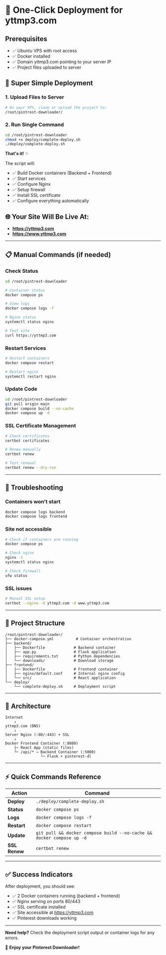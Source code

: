 # 🚀 One-Click Deployment for yttmp3.com

## Prerequisites
- ✅ Ubuntu VPS with root access
- ✅ Docker installed
- ✅ Domain yttmp3.com pointing to your server IP
- ✅ Project files uploaded to server

## 🎯 Super Simple Deployment

### 1. Upload Files to Server
```bash
# On your VPS, clone or upload the project to:
/root/pintrest-downloader/
```

### 2. Run Single Command
```bash
cd /root/pintrest-downloader
chmod +x deploy/complete-deploy.sh
./deploy/complete-deploy.sh
```

**That's it!** ✨

The script will:
- ✅ Build Docker containers (Backend + Frontend)
- ✅ Start services
- ✅ Configure Nginx
- ✅ Setup firewall
- ✅ Install SSL certificate
- ✅ Configure everything automatically

## 🌐 Your Site Will Be Live At:
- **https://yttmp3.com**
- **https://www.yttmp3.com**

---

## 📋 Manual Commands (if needed)

### Check Status
```bash
cd /root/pintrest-downloader

# Container status
docker compose ps

# View logs
docker compose logs -f

# Nginx status
systemctl status nginx

# Test site
curl https://yttmp3.com
```

### Restart Services
```bash
# Restart containers
docker compose restart

# Restart nginx
systemctl restart nginx
```

### Update Code
```bash
cd /root/pintrest-downloader
git pull origin main
docker compose build --no-cache
docker compose up -d
```

### SSL Certificate Management
```bash
# Check certificates
certbot certificates

# Renew manually
certbot renew

# Test renewal
certbot renew --dry-run
```

---

## 🔧 Troubleshooting

### Containers won't start
```bash
docker compose logs backend
docker compose logs frontend
```

### Site not accessible
```bash
# Check if containers are running
docker compose ps

# Check nginx
nginx -t
systemctl status nginx

# Check firewall
ufw status
```

### SSL issues
```bash
# Manual SSL setup
certbot --nginx -d yttmp3.com -d www.yttmp3.com
```

---

## 📁 Project Structure
```
/root/pintrest-downloader/
├── docker-compose.yml          # Container orchestration
├── backend/
│   ├── Dockerfile             # Backend container
│   ├── app.py                 # Flask application
│   ├── requirements.txt       # Python dependencies
│   └── downloads/             # Download storage
├── frontend/
│   ├── Dockerfile             # Frontend container
│   ├── nginx/default.conf     # Internal nginx config
│   └── src/                   # React application
└── deploy/
    └── complete-deploy.sh     # Deployment script
```

---

## 🎯 Architecture

```
Internet
    ↓
yttmp3.com (DNS)
    ↓
Server Nginx (:80/:443) + SSL
    ↓
Docker Frontend Container (:8080)
    ├─ React App (static files)
    └─ /api/* → Backend Container (:5000)
                └─ Flask + pinterest-dl
```

---

## ⚡ Quick Commands Reference

| Action | Command |
|--------|---------|
| **Deploy** | `./deploy/complete-deploy.sh` |
| **Status** | `docker compose ps` |
| **Logs** | `docker compose logs -f` |
| **Restart** | `docker compose restart` |
| **Update** | `git pull && docker compose build --no-cache && docker compose up -d` |
| **SSL Renew** | `certbot renew` |

---

## ✅ Success Indicators

After deployment, you should see:
- ✅ 2 Docker containers running (backend + frontend)
- ✅ Nginx serving on ports 80/443
- ✅ SSL certificate installed
- ✅ Site accessible at https://yttmp3.com
- ✅ Pinterest downloads working

---

**Need help?** Check the deployment script output or container logs for any errors.

🎉 **Enjoy your Pinterest Downloader!**
